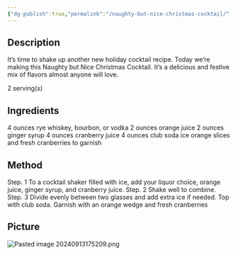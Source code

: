 ```yaml
---
{"dg-publish":true,"permalink":"/naughty-but-nice-christmas-cocktail/","tags":["cocktail","rye","bourbon","Vodka"]}
---
```


## Description

It’s time to shake up another new holiday cocktail recipe. Today we’re making this Naughty but Nice Christmas Cocktail. It’s a delicious and festive mix of flavors almost anyone will love.

2 serving(s)
## Ingredients

4 ounces rye whiskey, bourbon, or vodka 
2 ounces orange juice 
2 ounces ginger syrup 
4 ounces cranberry juice 
4 ounces club soda ice orange slices and fresh cranberries to garnish
## Method

Step. 1 To a cocktail shaker filled with ice, add your liquor choice, orange juice, ginger syrup, and cranberry juice. 
Step. 2 Shake well to combine. 
Step. 3 Divide evenly between two glasses and add extra ice if needed. Top with club soda. Garnish with an orange wedge and fresh cranberries
## Picture

![Pasted image 20240913175209.png](/img/user/z_attachments/Pasted%20image%2020240913175209.png)